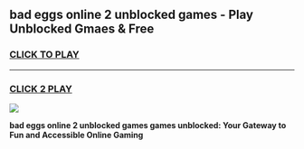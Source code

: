 
## bad eggs online 2 unblocked games - Play Unblocked Gmaes & Free
<h3>
<a href="https://news.freeplayer.one?title=bad_eggs_online_2_unblocked_games&ref=23F">CLICK TO PLAY</a></h3>
<hr>

<h3>
<a href="https://news.freeplayer.one?title=bad_eggs_online_2_unblocked_games&ref=23F">CLICK 2 PLAY</a>
  
</h3>

<a href="https://news.freeplayer.one?title=bad_eggs_online_2_unblocked_games&ref=23F/"><img src="https://clearcache.store/games.png"></a>


**bad eggs online 2 unblocked games games unblocked: Your Gateway to Fun and Accessible Online Gaming**
